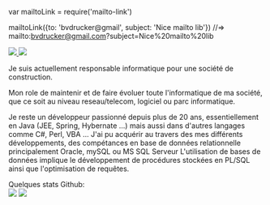 
var mailtoLink = require('mailto-link')

mailtoLink({to: 'bvdrucker@gmail', subject: 'Nice mailto lib'})
//=> mailto:bvdrucker@gmail.com?subject=Nice%20mailto%20lib

<a href link="https://www.linkedin.com/in/damien-slowensky-18ba6084/"/> <img src="https://img.shields.io/badge/linkedin--lightgrey?style=social&logo=linkedin"> <a/>
<a href link="mailto:damien.slowensky@gmail.com"/> <img src="https://img.shields.io/badge/Email--lightgrey?style=social&logo=gmail"> <a/>

Je suis actuellement responsable informatique pour une société de construction.

Mon role de maintenir et de faire évoluer toute l'informatique de ma société, que ce soit au niveau reseau/telecom, logiciel ou parc informatique.

Je reste un développeur passionné depuis plus de 20 ans, essentiellement en Java (JEE, Spring, Hybernate ...) mais aussi dans d'autres langages comme C#, Perl, VBA ...
J'ai pu acquérir au travers des mes différents développements, des compétances en base de données relationnelle principalement Oracle, mySQL ou MS SQL Serveur
L'utilisation de bases de données implique le développement de procédures stockées en PL/SQL ainsi que l'optimisation de requêtes.


Quelques stats Github:<br>
<span style="align=center">
  ![](https://github-readme-stats.vercel.app/api/top-langs/?username=DodgerDam&theme=radical&hide_langs_below=8)
  ![](https://github-readme-stats.vercel.app/api?username=DodgerDam&show_icons=true&theme=radical&count_private=true)
</span>



<!---
DodgerDam/DodgerDam is a ✨ special ✨ repository because its `README.md` (this file) appears on your GitHub profile.
You can click the Preview link to take a look at your changes.
--->
